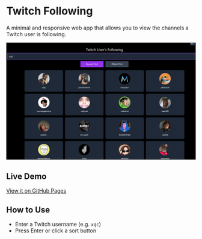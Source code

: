 # Twitch Following

A minimal and responsive web app that allows you to view the channels a Twitch user is following.

![alt text](image.png)

## Live Demo

[View it on GitHub Pages](https://burryfun.github.io/twitch-following/)

## How to Use

- Enter a Twitch username (e.g. `xqc`)
- Press Enter or click a sort button

